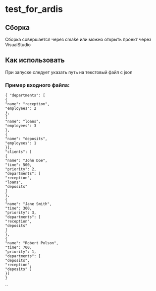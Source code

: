 # test_for_ardis

## Сборка 
Сборка совершается через cmake или можно открыть проект через VisualStudio

## Как использовать
При запуске следует указать путь на текстовый файл с json

 ### Пример входного файла:
 ```
{ "departments": [
{
"name": "reception",
"employees": 2
},
{
"name": "loans",
"employees": 3
},
{
"name": "deposits",
"employees": 1
}],
"clients": [
{
"name": "John Doe",
"time": 500,
"priority": 2,
"departments": [
"reception",
"loans",
"deposits"
]
},
{
"name": "Jane Smith",
"time": 300,
"priority": 3,
"departments": [
"reception",
"deposits"
]
},
{
"name": "Robert Polson",
"time": 700,
"priority": 1,
"departments": [
"deposits",
"reception",
"deposits" ]
 }]
}
```
``
